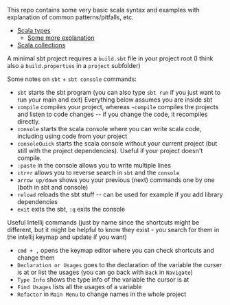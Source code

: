 This repo contains some very basic scala syntax and examples with explanation of common patterns/pitfalls, etc. 

* [Scala types](https://docs.scala-lang.org/resources/images/tour/unified-types-diagram.svg)
  * [Some more explanation](https://docs.scala-lang.org/tour/unified-types.html)
* [Scala collections](https://docs.scala-lang.org/overviews/collections/overview.html)

A minimal sbt project requires a `build.sbt` file in your project root (I think also a `build.properties` in a `project` subfolder)

Some notes on `sbt` + `sbt console` commands: 

- `sbt` starts the sbt program (you can also type `sbt run` if you just want to run your main and exit)
Everything below assumes you are inside sbt
- `compile` compiles your project, whereas `~compile` compiles the projects and listen to code changes -- if you change
the code, it recompiles directly.
- `console` starts the scala console where you can write scala code, including using code from your project
- `consoleQuick` starts the scala console without your current project (but still with the project dependencies). Useful 
if your project doesn't compile.
- `:paste` in the console allows you to write multiple lines
- `ctr+r` allows you to reverse search in `sbt` and the `console`
- `arrow up/down` shows you your previous (next) commands one by one (both in sbt and console)
- `reload` reloads the sbt stuff -- can be used for example if you add library dependencies
- `exit` exits the sbt, `:q` exits the console

Useful Intellij commands (just by name since the shortcuts might be different, but it might be helpful to know they exist - you search for them in the intellij keymap and update if you want)
- `cmd + ,` opens the keymap editor where you can check shortcuts and change them
- `Declaration or Usages` goes to the declaration of the variable the curser is at or list the usages (you can go back with `Back` in `Navigate`)
- `Type Info` shows the type info of the variable the cursor is at
- `Find Usages` lists all the usages of a variable
- `Refactor` in `Main Menu` to change names in the whole project
